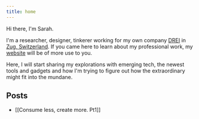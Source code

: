 ```yaml
---
title: home
---
```

Hi there, I'm Sarah.

I'm a researcher, designer, tinkerer working for my own company [DREI](https://www.drei-solutions.com) in [Zug, Switzerland](https://maps.app.goo.gl/au1oeXaBksHCnTnF6). If you came here to learn about my professional work, my [website](https://sarahmennicken.com/) will be of more use to you.

Here, I will start sharing my explorations with emerging tech, the newest tools and gadgets and how I'm trying to figure out how the extraordinary might fit into the mundane. 

## Posts
- [[Consume less, create more.  Pt1]]


